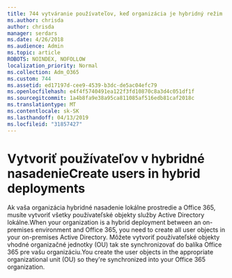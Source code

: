 ```yaml
---
title: 744 vytváranie používateľov, keď organizácia je hybridný režim
ms.author: chrisda
author: chrisda
manager: serdars
ms.date: 4/26/2018
ms.audience: Admin
ms.topic: article
ROBOTS: NOINDEX, NOFOLLOW
localization_priority: Normal
ms.collection: Adm_O365
ms.custom: 744
ms.assetid: ed17197d-cee9-4539-b3dc-de5ac04efc79
ms.openlocfilehash: e4f4f5740491ea122f3fd10870c8a3d4c051df1f
ms.sourcegitcommit: 1a4b8fa9e38a95ca811085af516edb81caf2018c
ms.translationtype: MT
ms.contentlocale: sk-SK
ms.lasthandoff: 04/13/2019
ms.locfileid: "31857427"
---
```

# <a name="create-users-in-hybrid-deployments"></a><span data-ttu-id="b3be6-102">Vytvoriť používateľov v hybridné nasadenie</span><span class="sxs-lookup"><span data-stu-id="b3be6-102">Create users in hybrid deployments</span></span>

<span data-ttu-id="b3be6-103">Ak vaša organizácia hybridné nasadenie lokálne prostredie a Office 365, musíte vytvoriť všetky používateľské objekty služby Active Directory lokálne.</span><span class="sxs-lookup"><span data-stu-id="b3be6-103">When your organization is a hybrid deployment between an on-premises environment and Office 365, you need to create all user objects in your on-premises Active Directory.</span></span> <span data-ttu-id="b3be6-104">Môžete vytvoriť používateľské objekty vhodné organizačné jednotky (OU) tak ste synchronizovať do balíka Office 365 pre vašu organizáciu.</span><span class="sxs-lookup"><span data-stu-id="b3be6-104">You create the user objects in the appropriate organizational unit (OU) so they're synchronized into your Office 365 organization.</span></span>

